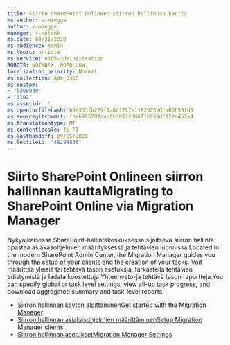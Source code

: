 ```yaml
---
title: Siirto SharePoint Onlineen siirron hallinnan kautta
ms.author: v-miegge
author: v-miegge
manager: v-cojank
ms.date: 04/21/2020
ms.audience: Admin
ms.topic: article
ms.service: o365-administration
ROBOTS: NOINDEX, NOFOLLOW
localization_priority: Normal
ms.collection: Adm_O365
ms.custom:
- "5300030"
- "3192"
ms.assetid: ''
ms.openlocfilehash: b9e333fb229f0a8c1717e11829232dca80b591d3
ms.sourcegitcommit: fbe6925797cab0b38172386f1b059dc122e452a4
ms.translationtype: MT
ms.contentlocale: fi-FI
ms.lasthandoff: 09/25/2020
ms.locfileid: "48299806"
---
```

# <a name="migrating-to-sharepoint-online-via-migration-manager"></a><span data-ttu-id="9bfb4-102">Siirto SharePoint Onlineen siirron hallinnan kautta</span><span class="sxs-lookup"><span data-stu-id="9bfb4-102">Migrating to SharePoint Online via Migration Manager</span></span>

<span data-ttu-id="9bfb4-103">Nykyaikaisessa SharePoint-hallintakeskuksessa sijaitseva siirron hallinta opastaa asiakasohjelmien määrityksessä ja tehtävien luonnissa.</span><span class="sxs-lookup"><span data-stu-id="9bfb4-103">Located in the modern SharePoint Admin Center, the Migration Manager guides you through the setup of your clients and the creation of your tasks.</span></span> <span data-ttu-id="9bfb4-104">Voit määrittää yleisiä tai tehtävä tason asetuksia, tarkastella tehtävien edistymistä ja ladata koostettuja Yhteenveto-ja tehtävä tason raportteja.</span><span class="sxs-lookup"><span data-stu-id="9bfb4-104">You can specify global or task level settings, view all-up task progress, and download aggregated summary and task-level reports.</span></span>

* [<span data-ttu-id="9bfb4-105">Siirron hallinnan käytön aloittaminen</span><span class="sxs-lookup"><span data-stu-id="9bfb4-105">Get started with the Migration Manager</span></span>](https://docs.microsoft.com/sharepointmigration/mm-get-started)
* [<span data-ttu-id="9bfb4-106">Siirron hallinnan asiakasohjelmien määrittäminen</span><span class="sxs-lookup"><span data-stu-id="9bfb4-106">Setup Migration Manager clients</span></span>](https://docs.microsoft.com/sharepointmigration/mm-setup-clients)
* [<span data-ttu-id="9bfb4-107">Siirron hallinnan asetukset</span><span class="sxs-lookup"><span data-stu-id="9bfb4-107">Migration Manager Settings</span></span>](https://docs.microsoft.com/sharepointmigration/mm-settings)